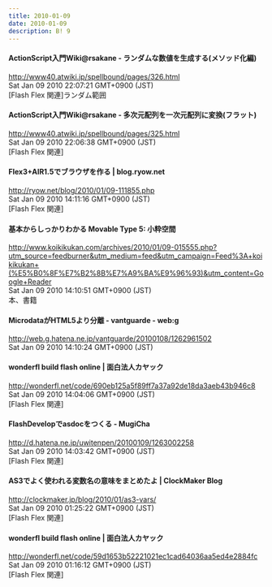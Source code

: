 ```yaml
---
title: 2010-01-09
date: 2010-01-09
description: B! 9
---
```


#### ActionScript入門Wiki@rsakane - ランダムな数値を生成する(メソッド化編)
http://www40.atwiki.jp/spellbound/pages/326.html<br>
Sat Jan 09 2010 22:07:21 GMT+0900 (JST)<br>
[Flash Flex 関連]ランダム範囲


#### ActionScript入門Wiki@rsakane - 多次元配列を一次元配列に変換(フラット)
http://www40.atwiki.jp/spellbound/pages/325.html<br>
Sat Jan 09 2010 22:06:38 GMT+0900 (JST)<br>
[Flash Flex 関連]


#### Flex3+AIR1.5でブラウザを作る | blog.ryow.net
http://ryow.net/blog/2010/01/09-111855.php<br>
Sat Jan 09 2010 14:11:16 GMT+0900 (JST)<br>
[Flash Flex 関連]


#### 基本からしっかりわかる Movable Type 5: 小粋空間
http://www.koikikukan.com/archives/2010/01/09-015555.php?utm_source=feedburner&utm_medium=feed&utm_campaign=Feed%3A+koikikukan+(%E5%B0%8F%E7%B2%8B%E7%A9%BA%E9%96%93)&utm_content=Google+Reader<br>
Sat Jan 09 2010 14:10:51 GMT+0900 (JST)<br>
本、書籍


#### MicrodataがHTML5より分離 - vantguarde - web:g
http://web.g.hatena.ne.jp/vantguarde/20100108/1262961502<br>
Sat Jan 09 2010 14:10:24 GMT+0900 (JST)<br>


#### wonderfl build flash online | 面白法人カヤック
http://wonderfl.net/code/690eb125a5f89ff7a37a92de18da3aeb43b946c8<br>
Sat Jan 09 2010 14:04:06 GMT+0900 (JST)<br>
[Flash Flex 関連]


#### FlashDevelopでasdocをつくる - MugiCha
http://d.hatena.ne.jp/uwitenpen/20100109/1263002258<br>
Sat Jan 09 2010 14:03:42 GMT+0900 (JST)<br>
[Flash Flex 関連]


####   AS3でよく使われる変数名の意味をまとめたよ | ClockMaker Blog
http://clockmaker.jp/blog/2010/01/as3-vars/<br>
Sat Jan 09 2010 01:25:22 GMT+0900 (JST)<br>
[Flash Flex 関連]


#### wonderfl build flash online | 面白法人カヤック
http://wonderfl.net/code/59d1653b52221021ec1cad64036aa5ed4e2884fc<br>
Sat Jan 09 2010 01:16:12 GMT+0900 (JST)<br>
[Flash Flex 関連]


